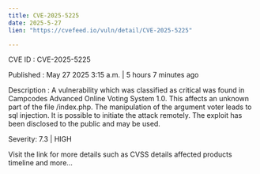 ```yaml
---
title: CVE-2025-5225
date: 2025-5-27
lien: "https://cvefeed.io/vuln/detail/CVE-2025-5225"

---
```


CVE ID : CVE-2025-5225

Published :  May 27
2025
3:15 a.m. | 5 hours
7 minutes ago

Description : A vulnerability
which was classified as critical
was found in Campcodes Advanced Online Voting System 1.0. This affects an unknown part of the file /index.php. The manipulation of the argument voter leads to sql injection. It is possible to initiate the attack remotely. The exploit has been disclosed to the public and may be used.

Severity: 7.3 | HIGH

Visit the link for more details
such as CVSS details
affected products
timeline
and more...
